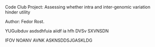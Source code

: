 Code Club Project: Assessing whether intra and inter-genomic  variation hinder utility 

Author: Fedor Rost.

YUGuibduv asdsdhfuia aiidf ia hfh DVSv SXVNSDN

IFOV NOANV AVNK ASKNSDDSJGASKLDG
